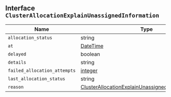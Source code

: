 ## Interface `ClusterAllocationExplainUnassignedInformation`

| Name | Type | Description |
| - | - | - |
| `allocation_status` | string | &nbsp; |
| `at` | [DateTime](./DateTime.md) | &nbsp; |
| `delayed` | boolean | &nbsp; |
| `details` | string | &nbsp; |
| `failed_allocation_attempts` | [integer](./integer.md) | &nbsp; |
| `last_allocation_status` | string | &nbsp; |
| `reason` | [ClusterAllocationExplainUnassignedInformationReason](./ClusterAllocationExplainUnassignedInformationReason.md) | &nbsp; |
